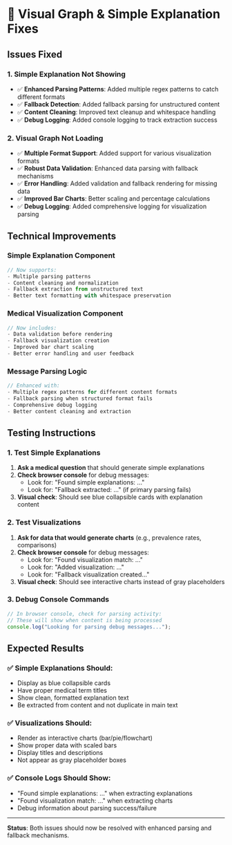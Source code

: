 # 🔧 Visual Graph & Simple Explanation Fixes

## Issues Fixed

### 1. **Simple Explanation Not Showing**
- ✅ **Enhanced Parsing Patterns**: Added multiple regex patterns to catch different formats
- ✅ **Fallback Detection**: Added fallback parsing for unstructured content
- ✅ **Content Cleaning**: Improved text cleanup and whitespace handling
- ✅ **Debug Logging**: Added console logging to track extraction success

### 2. **Visual Graph Not Loading**
- ✅ **Multiple Format Support**: Added support for various visualization formats
- ✅ **Robust Data Validation**: Enhanced data parsing with fallback mechanisms
- ✅ **Error Handling**: Added validation and fallback rendering for missing data
- ✅ **Improved Bar Charts**: Better scaling and percentage calculations
- ✅ **Debug Logging**: Added comprehensive logging for visualization parsing

## Technical Improvements

### **Simple Explanation Component**
```typescript
// Now supports:
- Multiple parsing patterns
- Content cleaning and normalization
- Fallback extraction from unstructured text
- Better text formatting with whitespace preservation
```

### **Medical Visualization Component**
```typescript
// Now includes:
- Data validation before rendering
- Fallback visualization creation
- Improved bar chart scaling
- Better error handling and user feedback
```

### **Message Parsing Logic**
```typescript
// Enhanced with:
- Multiple regex patterns for different content formats
- Fallback parsing when structured format fails
- Comprehensive debug logging
- Better content cleaning and extraction
```

## Testing Instructions

### **1. Test Simple Explanations**
1. **Ask a medical question** that should generate simple explanations
2. **Check browser console** for debug messages:
   - Look for: "Found simple explanations: ..."
   - Look for: "Fallback extracted: ..." (if primary parsing fails)
3. **Visual check**: Should see blue collapsible cards with explanation content

### **2. Test Visualizations**
1. **Ask for data that would generate charts** (e.g., prevalence rates, comparisons)
2. **Check browser console** for debug messages:
   - Look for: "Found visualization match: ..."
   - Look for: "Added visualization: ..."
   - Look for: "Fallback visualization created..."
3. **Visual check**: Should see interactive charts instead of gray placeholders

### **3. Debug Console Commands**
```javascript
// In browser console, check for parsing activity:
// These will show when content is being processed
console.log("Looking for parsing debug messages...");
```

## Expected Results

### ✅ **Simple Explanations Should:**
- Display as blue collapsible cards
- Have proper medical term titles
- Show clean, formatted explanation text
- Be extracted from content and not duplicate in main text

### ✅ **Visualizations Should:**
- Render as interactive charts (bar/pie/flowchart)
- Show proper data with scaled bars
- Display titles and descriptions
- Not appear as gray placeholder boxes

### ✅ **Console Logs Should Show:**
- "Found simple explanations: ..." when extracting explanations
- "Found visualization match: ..." when extracting charts
- Debug information about parsing success/failure

---

**Status**: Both issues should now be resolved with enhanced parsing and fallback mechanisms.
